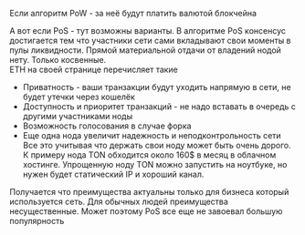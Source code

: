 Если алгоритм PoW - за неё будут платить валютой блокчейна

А вот если PoS - тут возможны варианты. В алгоритме PoS консенсус достигается тем что участники сети сами вкладывают свои моменты в пулы ликвидности.  Прямой материальной отдачи от владений нодой нету. Только косвенные.  
ETH на своей странице перечисляет такие
- Приватность - ваши транзакции будут уходить напрямую в сети, не будет утечки через кошелёк
- Доступность и приоритет транзакций - не надо вставать в очередь с другими участниками ноды
- Возможность голосования в случае форка
- Еще одна нода увеличит надежность и неподконтрольность сети
Все это учитывая что держать свои ноду может быть очень дорого. К примеру нода TON обходится около 160$ в месяц в облачном хостинге. Упрощенную ноду TON можно запустить на ноутбуке, но нужен будет статический IP и хороший канал. 

Получается что преимущества актуальны только для бизнеса который используется сеть.   Для обычных людей преимущества несущественные. Может поэтому PoS все еще не завоевал большую популярность 